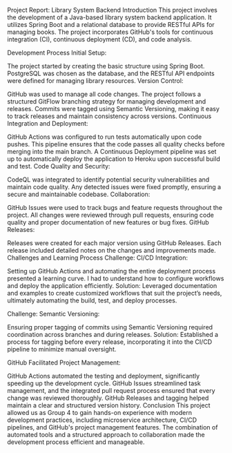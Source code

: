 Project Report: Library System Backend
Introduction
This project involves the development of a Java-based library system backend application. It utilizes Spring Boot and a relational database to provide RESTful APIs for managing books. The project incorporates GitHub's tools for continuous integration (CI), continuous deployment (CD), and code analysis.

Development Process
Initial Setup:

The project started by creating the basic structure using Spring Boot.
PostgreSQL was chosen as the database, and the RESTful API endpoints were defined for managing library resources.
Version Control:

GitHub was used to manage all code changes. The project follows a structured GitFlow branching strategy for managing development and releases.
Commits were tagged using Semantic Versioning, making it easy to track releases and maintain consistency across versions.
Continuous Integration and Deployment:

GitHub Actions was configured to run tests automatically upon code pushes. This pipeline ensures that the code passes all quality checks before merging into the main branch.
A Continuous Deployment pipeline was set up to automatically deploy the application to Heroku upon successful build and test.
Code Quality and Security:

CodeQL was integrated to identify potential security vulnerabilities and maintain code quality. Any detected issues were fixed promptly, ensuring a secure and maintainable codebase.
Collaboration:

GitHub Issues were used to track bugs and feature requests throughout the project.
All changes were reviewed through pull requests, ensuring code quality and proper documentation of new features or bug fixes.
GitHub Releases:

Releases were created for each major version using GitHub Releases. Each release included detailed notes on the changes and improvements made.
Challenges and Learning Process
Challenge: CI/CD Integration:

Setting up GitHub Actions and automating the entire deployment process presented a learning curve. I had to understand how to configure workflows and deploy the application efficiently.
Solution: Leveraged documentation and examples to create customized workflows that suit the project’s needs, ultimately automating the build, test, and deploy processes.

Challenge: Semantic Versioning:

Ensuring proper tagging of commits using Semantic Versioning required coordination across branches and during releases.
Solution: Established a process for tagging before every release, incorporating it into the CI/CD pipeline to minimize manual oversight.

GitHub Facilitated Project Management:

GitHub Actions automated the testing and deployment, significantly speeding up the development cycle.
GitHub Issues streamlined task management, and the integrated pull request process ensured that every change was reviewed thoroughly.
GitHub Releases and tagging helped maintain a clear and structured version history.
Conclusion
This project allowed us as Group 4 to gain hands-on experience with modern development practices, including microservice architecture, CI/CD pipelines, and GitHub's project management features. The combination of automated tools and a structured approach to collaboration made the development process efficient and manageable.
